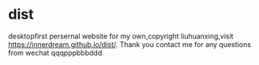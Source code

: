 # dist
desktopfirst
persernal website for my own,copyright liuhuanxing,visit https://innerdream.github.io/dist/.
Thank you contact me for any questions from wechat qqqpppbbbddd
